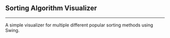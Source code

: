 ## Sorting Algorithm Visualizer
___
 A simple visualizer for multiple different popular sorting methods using Swing.